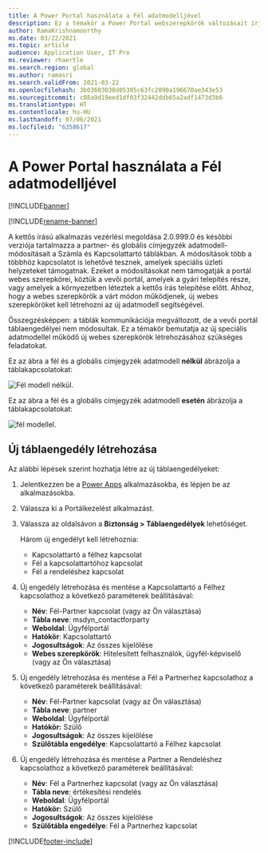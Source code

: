```yaml
---
title: A Power Portal használata a Fél adatmodelljével
description: Ez a témakör a Power Portal webszerepkörök változásait írja le a fél adatmodell megjelenése miatt a kettős írásban.
author: RamaKrishnamoorthy
ms.date: 03/22/2021
ms.topic: article
audience: Application User, IT Pro
ms.reviewer: rhaertle
ms.search.region: global
ms.author: ramasri
ms.search.validFrom: 2021-03-22
ms.openlocfilehash: 3b03603038d05305c63fc2890a196670ae343e53
ms.sourcegitcommit: c08a9d19eed1df03f32442ddb65a2adf1473d3b6
ms.translationtype: HT
ms.contentlocale: hu-HU
ms.lasthandoff: 07/06/2021
ms.locfileid: "6358617"
---
```

# <a name="using-power-portal-with-the-party-data-model"></a>A Power Portal használata a Fél adatmodelljével

[!INCLUDE[banner](../../includes/banner.md)]

[!INCLUDE[rename-banner](~/includes/cc-data-platform-banner.md)]

A kettős írású alkalmazás vezérlési megoldása 2.0.999.0 és későbbi verziója tartalmazza a partner- és globális címjegyzék adatmodell-módosításait a Számla és Kapcsolattartó táblákban. A módosítások több a többhöz kapcsolatot is lehetővé tesznek, amelyek speciális üzleti helyzeteket támogatnak. Ezeket a módosításokat nem támogatják a portál webes szerepkörei, köztük a vevői portál, amelyek a gyári telepítés része, vagy amelyek a környezetben léteztek a kettős írás telepítése előtt. Ahhoz, hogy a webes szerepkörök a várt módon működjenek, új webes szerepköröket kell létrehozni az új adatmodell segítségével. 

Összegzésképpen: a táblák kommunikációja megváltozott, de a vevői portál táblaengedélyei nem módosultak. Ez a témakör bemutatja az új speciális adatmodellel működő új webes szerepkörök létrehozásához szükséges feladatokat.

Ez az ábra a fél és a globális címjegyzék adatmodell **nélkül** ábrázolja a táblakapcsolatokat:

   ![Fél modell nélkül.](media/without-party-model.PNG)

Ez az ábra a fél és a globális címjegyzék adatmodell **esetén** ábrázolja a táblakapcsolatokat:

   ![fél modellel.](media/with-party-model.png)

## <a name="create-a-new-table-permission"></a>Új táblaengedély létrehozása

Az alábbi lépések szerint hozhatja létre az új táblaengedélyeket:

1. Jelentkezzen be a [Power Apps](https://make.powerapps.com) alkalmazásokba, és lépjen be az alkalmazásokba.
2. Válassza ki a Portálkezelést alkalmazást.
3. Válassza az oldalsávon a **Biztonság > Táblaengedélyek** lehetőséget.

    Három új engedélyt kell létrehoznia:

    + Kapcsolattartó a félhez kapcsolat
    + Fél a kapcsolattartóhoz kapcsolat
    + Fél a rendeléshez kapcsolat

4. Új engedély létrehozása és mentése a Kapcsolattartó a Félhez kapcsolathoz a következő paraméterek beállításával:

    + **Név**: Fél-Partner kapcsolat (vagy az Ön választása)
    + **Tábla neve**: msdyn_contactforparty
    + **Weboldal**: Ügyfélportál
    + **Hatókör**: Kapcsolattartó
    + **Jogosultságok**: Az összes kijelölése
    + **Webes szerepkörök**: Hitelesített felhasználók, ügyfél-képviselő (vagy az Ön választása)

5. Új engedély létrehozása és mentése a Fél a Partnerhez kapcsolathoz a következő paraméterek beállításával:

    + **Név**: Fél-Partner kapcsolat (vagy az Ön választása)
    + **Tábla neve**: partner
    + **Weboldal**: Ügyfélportál
    + **Hatókör:** Szülő
    + **Jogosultságok**: Az összes kijelölése
    + **Szülőtábla engedélye**: Kapcsolattartó a Félhez kapcsolat

6. Új engedély létrehozása és mentése a Partner a Rendeléshez kapcsolathoz a következő paraméterek beállításával:

    + **Név**: Fél a Partnerhez kapcsolat (vagy az Ön választása)
    + **Tábla neve**: értékesítési rendelés
    + **Weboldal**: Ügyfélportál
    + **Hatókör:** Szülő
    + **Jogosultságok**: Az összes kijelölése
    + **Szülőtábla engedélye**: Fél a Partnerhez kapcsolat

[!INCLUDE[footer-include](../../../../includes/footer-banner.md)]
